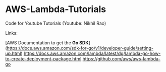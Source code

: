 # AWS-Lambda-Tutorials
Code for Youtube Tutorials (Youtube: Nikhil Rao)

Links:

[AWS Documentation to get the **Go SDK**] (https://docs.aws.amazon.com/sdk-for-go/v1/developer-guide/setting-up.html)
https://docs.aws.amazon.com/lambda/latest/dg/lambda-go-how-to-create-deployment-package.html
https://github.com/aws/aws-lambda-go
